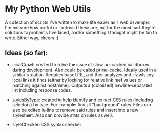 My Python Web Utils
===================

A collection of scripts I've written to make life easier as a web developer. I'm not sure how useful or contrived these are, but for the most part they're solutions to problems I've faced, and/or something I thought might be fun to write. Either way, cheers :)

Ideas (so far):
------

- localCrawl: created to solve the issue of slow, un-cached sandboxes during development. Also could be called prime-cache. Ideally used in a similar situation. Requires base URL, and then analyzes and crawls any local links it finds (either by looking for relative link href values or matching against hostname). Outputs a (colorized) newline-separated list including response codes.

- stylesByType: created to help identify and extract CSS rules (including selectors) by type. For example: find all "background" rules. Files can also be edited in-line to remove said rules and insert into a new stylesheet. Also can provide stats on rules as well.

- styleChecker: CSS syntax checker